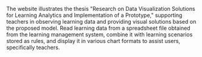 The website illustrates the thesis "Research on Data Visualization Solutions for Learning Analytics and Implementation of a Prototype," supporting teachers in observing learning data and providing visual solutions based on the proposed model.
Read learning data from a spreadsheet file obtained from the learning management system, combine it with learning scenarios stored as rules, and display it in various chart formats to assist users, specifically teachers.
